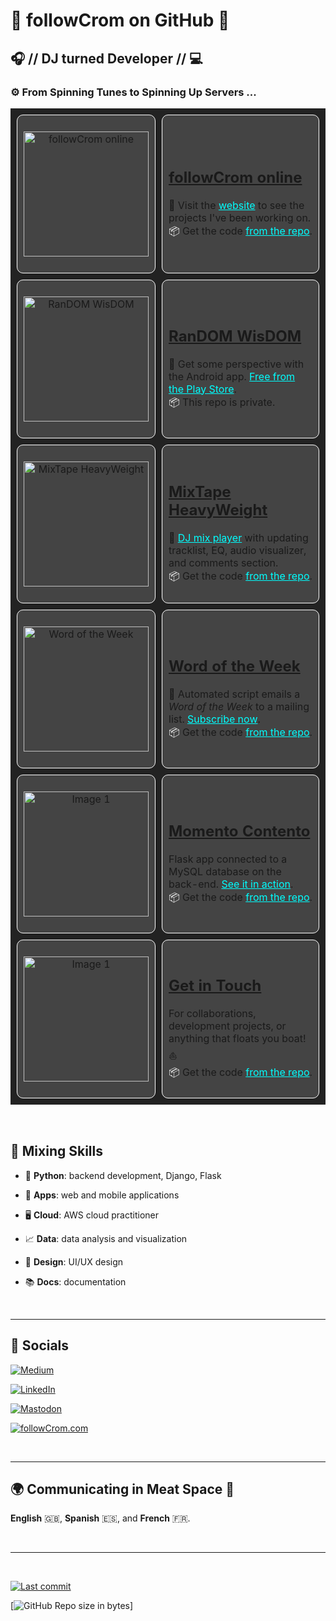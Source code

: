 # 👋 followCrom on GitHub 👋

## 🎧 // DJ turned Developer // 💻

### ⚙️ From Spinning Tunes to Spinning Up Servers ...

<table style="width:100%; background-color:#222; border-collapse:separate; border-spacing:10px;">
  <tr>
    <td style="background-color:#444; border-radius:10px; padding:10px; border:1px solid #FFF;">
          <p align="center">
      <img src="https://followcrom.com/images/vinyl.png" alt="followCrom online" width="200">
            </p>
    </td>
    <td style="background-color:#444; border-radius:10px; padding:10px; border:1px solid #FFF;">
      <h2 style="color:#FFF;"><a href="https://followcrom.com" target="_blank">followCrom online</a></h2>
      🔗 Visit the <a href="https://followcrom.com" target="_blank" style="text-decoration:underline; color:#0FF;">website</a> to see the projects I've been working on.
      <br>
      <span style="color:#FFF;">&#x1F4E6;</span> Get the code <a href="https://github.com/followcrom/followcromSite" style="text-decoration:underline; color:#0FF;">from the repo</a>.
    </td>
  </tr>
  <tr>
    <td style="background-color:#444; border-radius:10px; padding:10px; border:1px solid #FFF;">
      <p align="center">
        <a href="https://play.google.com/store/apps/details?id=online.followcrom.RandomWisdom"><img src="https://followcrom.com/images/random_wisdom.png" alt="RanDOM WisDOM" width="200"></a>
      </p>
    </td>
    <td style="background-color:#444; border-radius:10px; padding:10px; border:1px solid #FFF;">
      <h2 style="color:#FFF;"><a href="https://play.google.com/store/apps/details?id=online.followcrom.RandomWisdom" target="_blank">RanDOM WisDOM</a></h2>
      🔗 Get some perspective with the Android app. <a href="https://play.google.com/store/apps/details?id=online.followcrom.RandomWisdom" target="_blank" style="text-decoration:underline; color:#0FF;">Free from the Play Store</a>. 
      <br>
      <span style="color:#FFF;">&#x1F4E6;</span> This repo is private.
    </td>
  </tr>
  <tr>
    <td style="background-color:#444; border-radius:10px; padding:10px; border:1px solid #FFF;">
          <p align="center">
      <img src="https://followcrom.com/images/theMixtapeHeavyweight2.png" alt="MixTape HeavyWeight" width="200">
            </p>
    </td>
    <td style="background-color:#444; border-radius:10px; padding:10px; border:1px solid #FFF;">
      <h2 style="color:#FFF;"><a href="https://www.mixtape-heavyweight.one/" target="_blank">MixTape HeavyWeight</a></h2>
      🔗 <a href="https://www.mixtape-heavyweight.one/" target="_blank" style="text-decoration:underline; color:#0FF;">DJ mix player</a> with updating tracklist, EQ, audio visualizer, and comments section.
      <br>
      <span style="color:#FFF;">&#x1F4E6;</span> Get the code <a href="https://github.com/followcrom/MixTapeHeavyWeight" style="text-decoration:underline; color:#0FF;">from the repo</a>.
    </td>
  </tr>
  <tr>
    <td style="background-color:#444; border-radius:10px; padding:10px; border:1px solid #FFF;">
            <p align="center">
            <img src="https://followcrom.com/images/wordOftheDay.png" alt="Word of the Week" width="200">
          </p>
          </td>
    <td style="background-color:#444; border-radius:10px; padding:10px; border:1px solid #FFF;">
      <h2 style="color:#FFF;"><a href="https://followcrom.com/wotd/" target="_blank">Word of the Week</a></h2>
      🔗 Automated script emails a <i>Word of the Week</i> to a mailing list. <a href="https://followcrom.com/wotd/" target="_blank" style="text-decoration:underline; color:#0FF;">Subscribe now</a>.
      <br>
      <span style="color:#FFF;">&#x1F4E6;</span> Get the code <a href="https://github.com/followcrom/word-of-the-week" style="text-decoration:underline; color:#0FF;">from the repo</a>.
    </td>
  </tr>
    <tr>
    <td style="background-color:#444; border-radius:10px; padding:10px; border:1px solid #FFF;">
            <p align="center">
            <img src="https://followcrom.com/images/djrr.jpg" alt="Image 1" width="200">
          </p></td>
    <td style="background-color:#444; border-radius:10px; padding:10px; border:1px solid #FFF;">
      <h2 style="color:#FFF;"><a href="https://followcrom.com/momcon/" target="_blank">Momento Contento</a></h2>
      Flask app connected to a MySQL database on the back-end. <a href="https://followcrom.com/momcon/" target="_blank" style="text-decoration:underline; color:#0FF;">See it in action</a>.
      <br>
      <span style="color:#FFF;">&#x1F4E6;</span> Get the code <a href="https://github.com/followcrom/momento_contento" style="text-decoration:underline; color:#0FF;">from the repo</a>.
    </td>
  </tr>
    <tr>
    <td style="background-color:#444; border-radius:10px; padding:10px; border:1px solid #FFF;">
            <p align="center">
            <img src="https://followcrom.com/images/contact_2.png" alt="Image 1" width="200">
    </td>
    <td style="background-color:#444; border-radius:10px; padding:10px; border:1px solid #FFF;">
      <h2><a href="https://followcrom.com/contact/contact.php" target="_blank">Get in Touch</a></h2>
      For collaborations, development projects, or anything that floats you boat! ⛵
      <br>
      <span style="color:#FFF;">&#x1F4E6;</span> Get the code <a href="https://github.com/followcrom/followcromSite" target="_blank"  style="text-decoration:underline; color:#0FF;">from the repo</a>.
    </td>
  </tr>
</table>

<br>

## 🥣 Mixing Skills

- 🐍 **Python**: backend development, Django, Flask

- 📱 **Apps**: web and mobile applications

- 🖥️ **Cloud**: AWS cloud practitioner

- 📈 **Data**: data analysis and visualization

- 🎨 **Design**: UI/UX design

- 📚 **Docs**: documentation

<br>

---

## 📢 Socials

[![Medium](https://img.shields.io/badge/Medium-12100E?style=for-the-badge&logo=medium&logoColor=white)](https://medium.com/@followcrom)

[![LinkedIn](https://img.shields.io/badge/LinkedIn-0077B5?style=for-the-badge&logo=linkedin&logoColor=white)](https://linkedin.com/in/followCrom)

[![Mastodon](https://img.shields.io/badge/Mastodon-6364FF?style=for-the-badge&logo=mastodon&logoColor=white)](https://fosstodon.org/@followCrom)

[![followCrom.com](https://img.shields.io/badge/More%20from-followCrom.com-blue?style=for-the-badge)](http://followcrom.com)

<br>

---

## 🌍 Communicating in Meat Space 🥦

**English** 🇬🇧, **Spanish** 🇪🇸, and  **French** 🇫🇷.

<br>

---

<br>

[![Last commit](https://img.shields.io/github/last-commit/followcrom/followcrom?style=for-the-badge)](https://github.com/followcrom/followcrom/commits/main)


[![GitHub Repo size in bytes](https://img.shields.io/github/repo-size/followcrom/followcrom?style=for-the-badge)]